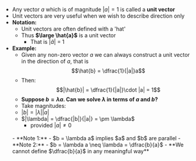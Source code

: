- Any vector $a$ which is of magnitude $|a| = 1$ is called a **unit vector**
- Unit vectors are very useful when we wish to describe direction only
- **Notation:**
	- Unit vectors are often defined with a 'hat'
	- Thus **$\large \hat{a}$** is a unit vector
		- That is $|\hat{a}|$ = 1
- **Example:**
	- Given any non-zero vector $a$ we can always construct a unit vector in the direction of $a$, that is 
	$$\hat{b} = \dfrac{1}{|a|}a$$
	- Then:
	$$|\hat{b}| = \dfrac{1}{|a|}\cdot |a| = 1$$
	- **Suppose $b = \lambda a$. Can we solve $\lambda$ in terms of $a$ and $b$?**
	- Take magnitudes:
	- $|b| = |\lambda||a|$
	- $|\lambda| = \dfrac{|b|}{|a|} = \pm \lambda$
		- provided $|a| \neq 0$
	<br>
	- **Note 1:**
		- $b = \lambda a$ implies $a$ and $b$ are parallel
	- **Note 2:**
		- $b = \lambda a \neq \lambda = \dfrac{b}{a}$
	- **We cannot define $\dfrac{b}{a}$ in any meaningful way**
